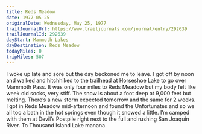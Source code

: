 ```yaml
---
title: Reds Meadow
date: 1977-05-25
originalDate: Wednesday, May 25, 1977
trailJournalUrl: https://www.trailjournals.com/journal/entry/292639
trailJournalId: 292639
dayStart: Mammoth Lakes
dayDestination: Reds Meadow
todayMiles: 0
tripMiles: 507
---
```

I woke up late and sore but the day beckoned me to leave. I got off by noon and walked and hitchhiked to the trailhead at Horseshoe Lake to go over Mammoth Pass. It was only four miles to Reds Meadow but my body felt like week old socks, very stiff. The snow is about a foot deep at 9,000 feet but melting. There’s a new storm expected tomorrow and the same for 2 weeks. I got in Reds Meadow mid-afternoon and found the Unfortunates and so we all too a bath in the hot springs even though it snowed a little. I’m camped with them at Devil’s Postpile right next to the full and rushing San Joaquin River. To Thousand Island Lake manana.

